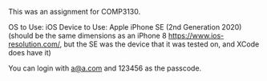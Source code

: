 This was an assignment for COMP3130.

OS to Use: iOS
Device to Use: Apple iPhone SE (2nd Generation 2020) (should be the same dimensions as an iPhone 8 https://www.ios-resolution.com/, but the SE was the device that it was tested on, and XCode does have it)

You can login with a@a.com and 123456 as the passcode.
